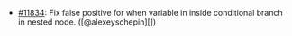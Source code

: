 * [#11834](https://github.com/rubocop/rubocop/issues/11834): Fix false positive for when variable in inside conditional branch in nested node. ([@alexeyschepin][])
